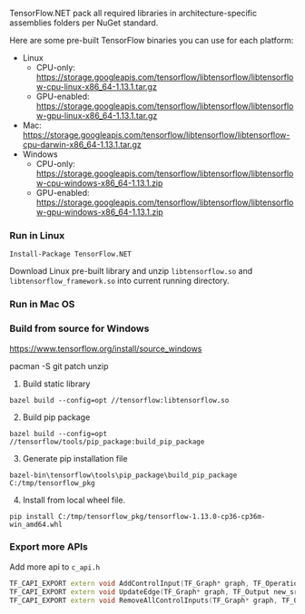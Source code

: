 TensorFlow.NET pack all required libraries in architecture-specific assemblies folders per NuGet standard.

Here are some pre-built TensorFlow binaries you can use for each platform:

- Linux
  - CPU-only: https://storage.googleapis.com/tensorflow/libtensorflow/libtensorflow-cpu-linux-x86_64-1.13.1.tar.gz
  - GPU-enabled: https://storage.googleapis.com/tensorflow/libtensorflow/libtensorflow-gpu-linux-x86_64-1.13.1.tar.gz
- Mac: https://storage.googleapis.com/tensorflow/libtensorflow/libtensorflow-cpu-darwin-x86_64-1.13.1.tar.gz
- Windows
  - CPU-only: https://storage.googleapis.com/tensorflow/libtensorflow/libtensorflow-cpu-windows-x86_64-1.13.1.zip
  - GPU-enabled: https://storage.googleapis.com/tensorflow/libtensorflow/libtensorflow-gpu-windows-x86_64-1.13.1.zip

### Run in Linux

`Install-Package TensorFlow.NET`

Download Linux pre-built library and unzip `libtensorflow.so` and `libtensorflow_framework.so` into current running directory.

### Run in Mac OS

### Build from source for Windows

https://www.tensorflow.org/install/source_windows

pacman -S git patch unzip

1. Build static library

`bazel build --config=opt //tensorflow:libtensorflow.so`

2. Build pip package

`bazel build --config=opt //tensorflow/tools/pip_package:build_pip_package`

3. Generate pip installation file

`bazel-bin\tensorflow\tools\pip_package\build_pip_package C:/tmp/tensorflow_pkg`

4. Install from local wheel file.

`pip install C:/tmp/tensorflow_pkg/tensorflow-1.13.0-cp36-cp36m-win_amd64.whl`

### Export more APIs

Add more api to `c_api.h`

```c++
TF_CAPI_EXPORT extern void AddControlInput(TF_Graph* graph, TF_Operation* op, TF_Operation* input);
TF_CAPI_EXPORT extern void UpdateEdge(TF_Graph* graph, TF_Output new_src, TF_Input dst, TF_Status* status);
TF_CAPI_EXPORT extern void RemoveAllControlInputs(TF_Graph* graph, TF_Operation* op);
```



